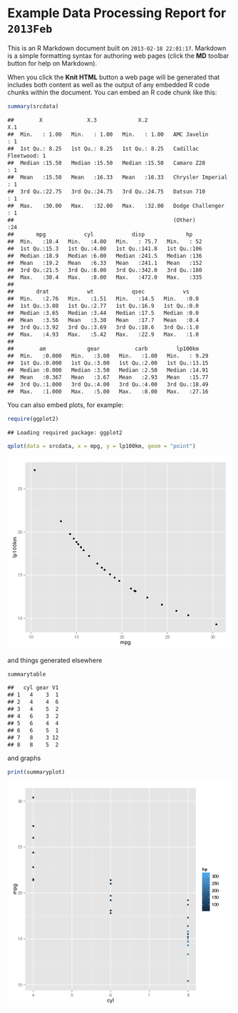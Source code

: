 Example Data Processing Report for `2013Feb`
========================================================

This is an R Markdown document built on `2013-02-18 22:01:17`. Markdown is a simple formatting syntax for authoring web pages (click the **MD** toolbar button for help on Markdown).

When you click the **Knit HTML** button a web page will be generated that includes both content as well as the output of any embedded R code chunks within the document. You can embed an R code chunk like this:


```r
summary(srcdata)
```

```
##        X              X.3             X.2                        X.1    
##  Min.   : 1.00   Min.   : 1.00   Min.   : 1.00   AMC Javelin       : 1  
##  1st Qu.: 8.25   1st Qu.: 8.25   1st Qu.: 8.25   Cadillac Fleetwood: 1  
##  Median :15.50   Median :15.50   Median :15.50   Camaro Z28        : 1  
##  Mean   :15.50   Mean   :16.33   Mean   :16.33   Chrysler Imperial : 1  
##  3rd Qu.:22.75   3rd Qu.:24.75   3rd Qu.:24.75   Datsun 710        : 1  
##  Max.   :30.00   Max.   :32.00   Max.   :32.00   Dodge Challenger  : 1  
##                                                  (Other)           :24  
##       mpg            cyl            disp             hp     
##  Min.   :10.4   Min.   :4.00   Min.   : 75.7   Min.   : 52  
##  1st Qu.:15.3   1st Qu.:4.00   1st Qu.:141.8   1st Qu.:106  
##  Median :18.9   Median :6.00   Median :241.5   Median :136  
##  Mean   :19.2   Mean   :6.33   Mean   :241.1   Mean   :152  
##  3rd Qu.:21.5   3rd Qu.:8.00   3rd Qu.:342.0   3rd Qu.:180  
##  Max.   :30.4   Max.   :8.00   Max.   :472.0   Max.   :335  
##                                                             
##       drat            wt            qsec            vs     
##  Min.   :2.76   Min.   :1.51   Min.   :14.5   Min.   :0.0  
##  1st Qu.:3.08   1st Qu.:2.77   1st Qu.:16.9   1st Qu.:0.0  
##  Median :3.65   Median :3.44   Median :17.5   Median :0.0  
##  Mean   :3.56   Mean   :3.30   Mean   :17.7   Mean   :0.4  
##  3rd Qu.:3.92   3rd Qu.:3.69   3rd Qu.:18.6   3rd Qu.:1.0  
##  Max.   :4.93   Max.   :5.42   Max.   :22.9   Max.   :1.0  
##                                                            
##        am             gear           carb         lp100km     
##  Min.   :0.000   Min.   :3.00   Min.   :1.00   Min.   : 9.29  
##  1st Qu.:0.000   1st Qu.:3.00   1st Qu.:2.00   1st Qu.:13.15  
##  Median :0.000   Median :3.50   Median :2.50   Median :14.91  
##  Mean   :0.367   Mean   :3.67   Mean   :2.93   Mean   :15.77  
##  3rd Qu.:1.000   3rd Qu.:4.00   3rd Qu.:4.00   3rd Qu.:18.49  
##  Max.   :1.000   Max.   :5.00   Max.   :8.00   Max.   :27.16
```


You can also embed plots, for example:


```r
require(ggplot2)
```

```
## Loading required package: ggplot2
```

```r
qplot(data = srcdata, x = mpg, y = lp100km, geom = "point")
```

![plot of chunk unnamed-chunk-2](figure/unnamed-chunk-2.png) 


and things generated elsewhere


```r
summarytable
```

```
##   cyl gear V1
## 1   4    3  1
## 2   4    4  6
## 3   4    5  2
## 4   6    3  2
## 5   6    4  4
## 6   6    5  1
## 7   8    3 12
## 8   8    5  2
```


and graphs


```r
print(summaryplot)
```

![plot of chunk unnamed-chunk-4](figure/unnamed-chunk-4.png) 

